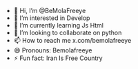 - 👋 Hi, I’m @BeMolaFreeye
- 👀 I’m interested in Develop
- 🌱 I’m currently learning Js Html
- 💞️ I’m looking to collaborate on python
- 📫 How to reach me x.com/bemolafreeye
- 😄 Pronouns: Bemolafreeye
- ⚡ Fun fact: Iran Is Free Country

<!---
BeMolaFreeye/BeMolaFreeye is a ✨ special ✨ repository because its `README.md` (this file) appears on your GitHub profile.
You can click the Preview link to take a look at your changes.
--->
